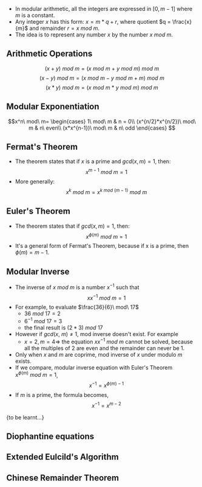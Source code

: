 - In modular arithmetic, all the integers are expressed in $[0, m - 1]$ where $m$ is a constant.
- Any integer $x$ has this form: $x = m*q + r$, where quotient $q = \frac{x}{m}$ and remainder $r = x\ mod\ m$.
- The idea is to represent any number $x$ by the number $x\ mod\ m$.

## Arithmetic Operations

$$(x + y)\ mod\ m = (x\ mod\ m\ +\ y\ mod\ m)\ mod\ m$$
$$(x - y)\ mod\ m = (x\ mod\ m-y\ mod\ m + m)\ mod\ m$$
$$(x * y)\ mod\ m = (x\ mod\ m\ * \ y\ mod\ m)\ mod\ m$$

## Modular Exponentiation

$$x^n\ mod\ m=
\begin{cases}
1\ mod\ m & n = 0\\
(x^{n/2}*x^{n/2})\ mod\ m & n\ even\\
(x*x^{n-1})\ mod\ m & n\ odd
\end{cases}
$$
## Fermat's Theorem
- The theorem states that if $x$ is a prime and $gcd(x, m) = 1$, then: $$x^{m - 1}\ mod\ m = 1$$
- More generally: $$x^k\ mod\ m=x^{k\ mod\ (m-1)}\ mod\ m$$
## Euler's Theorem
- The theorem states that if $gcd(x, m)=1$, then: $$x^{\phi(m)}\ mod\ m=1$$
- It's a general form of Fermat's Theorem, because if x is a prime, then $\phi(m)=m - 1$.

## Modular Inverse
- The inverse of $x\ mod\ m$ is a number $x^{-1}$ such that $$xx^{-1}\ mod\ m=1$$
- For example, to evaluate $\frac{36}{6}\ mod\ 17$
	- $36\ mod\ 17=2$
	- $6^{-1}\ mod\ 17=3$
	- the final result is $(2*3)\ mod\ 17$
- However if $gcd(x,\ m) \neq 1$, mod inverse doesn't exist. For example
	- $x = 2, m = 4 \Rightarrow$ the equation $xx^{-1}\ mod\ m$ cannot be solved, because all the multiples of 2 are even and the remainder can never be 1.
- Only when $x$ and $m$ are coprime, mod inverse of $x$ under modulo $m$ exists.
- If we compare, modular inverse equation with Euler's Theorem $x^{\phi(m)}\ mod\ m=1$, $$x^{-1}=x^{\phi(m)-1}$$
- If $m$ is a prime, the formula becomes, $$x^{-1}=x^{m-2}$$

{to be learnt...}
## Diophantine equations

## Extended Eulcild's Algorithm

## Chinese Remainder Theorem